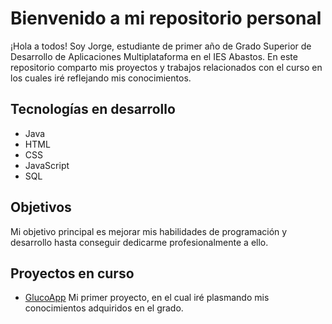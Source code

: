 # Bienvenido a mi repositorio personal

¡Hola a todos! Soy Jorge,  estudiante de primer año de Grado Superior de Desarrollo de Aplicaciones Multiplataforma en el IES Abastos. En  este repositorio comparto mis proyectos y trabajos relacionados con el curso en los cuales iré reflejando mis conocimientos.

## Tecnologías en desarrollo

- Java
- HTML
- CSS
- JavaScript
- SQL

## Objetivos

Mi objetivo principal es mejorar mis habilidades de programación y desarrollo hasta conseguir dedicarme profesionalmente a ello.


## Proyectos en curso

- [GlucoApp](https://github.com/cokke93/AppGlucosa.git) Mi primer proyecto, en el cual iré plasmando mis conocimientos adquiridos en el grado.
